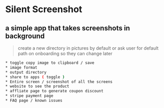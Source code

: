 # Silent Screenshot
## a simple app that takes screenshots in background

> create a new directory in pictures by default or ask user for default path on onboarding so they can change later

```bash
* toggle copy image to clipboard / save
* image format 
* output directory
* share to apps ( toggle )
* Entire screen / screenshot of all the screens 
* website to see the product 
* affliate page to generate coupon discount 
* stripe payment page 
* FAQ page / known issues 
```